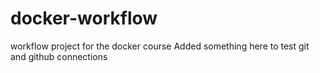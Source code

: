 # docker-workflow
workflow project for the docker course
Added something here to test git and github connections
